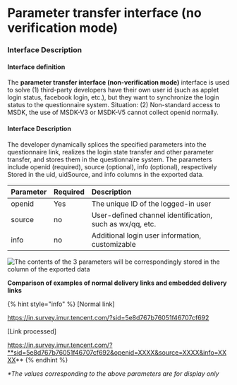 # Parameter transfer interface \(no verification mode\)

### Interface Description

#### Interface definition <a id="jie-kou-ding-yi"></a>

The **parameter transfer interface \(non-verification mode\)** interface is used to solve \(1\) third-party developers have their own user id \(such as applet login status, facebook login, etc.\), but they want to synchronize the login status to the questionnaire system. Situation: \(2\) Non-standard access to MSDK, the use of MSDK-V3 or MSDK-V5 cannot collect openid normally.

#### Interface Description <a id="jie-kou-shuo-ming-1"></a>

The developer dynamically splices the specified parameters into the questionnaire link, realizes the login state transfer and other parameter transfer, and stores them in the questionnaire system. The parameters include openid \(required\), source \(optional\), info \(optional\), respectively Stored in the uid, uidSource, and info columns in the exported data.

| Parameter | Required | Description |
| :--- | :--- | :--- |
| openid | Yes | The unique ID of the logged-in user |
| source | no | User-defined channel identification, such as wx/qq, etc. |
| info | no | Additional login user information, customizable |

![The contents of the 3 parameters will be correspondingly stored in the column of the exported data](https://gblobscdn.gitbook.com/assets%2F-Lnu1UZ4dgrL0WcgooHk%2F-M8xZPotFdHz1N16Lc8D%2F-M8x_Ces9PS6wJu2iMhz%2Fimage.png?alt=media&token=4885e15a-8fe4-467d-8087-f9ba0bbbbd7f)

**Comparison of examples of normal delivery links and embedded delivery links**

{% hint style="info" %}
\[Normal link\]

https://in.survey.imur.tencent.com/?sid=5e8d767b76051f46707cf692

\[Link processed\]

 https://in.survey.imur.tencent.com/?**sid=5e8d767b76051f46707cf692&openid=XXXX&source=XXXX&info=XXXX**
{% endhint %}



_\*The values ​​corresponding to the above parameters are for display only_  


